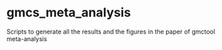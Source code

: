 # gmcs_meta_analysis
Scripts to generate all the results and the figures in the paper of gmctool meta-analysis
